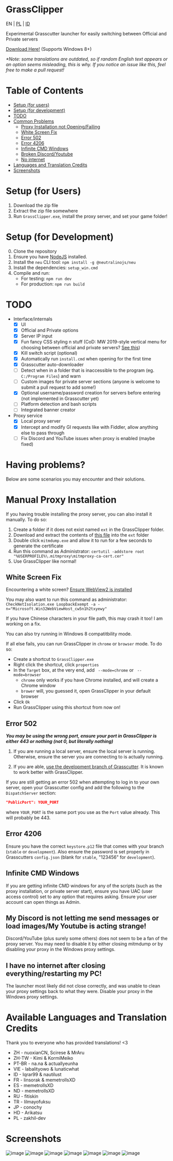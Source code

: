 # GrassClipper
EN | [PL](README_PL.md) | [ID](README_id.md)

Experimental Grasscutter launcher for easily switching between Official and Private servers

[Download Here!](https://github.com/Grasscutters/GrassClipper/releases/) (Supports Windows 8+)

*\*Note: some translations are outdated, so if random English text appears or an option seems misleading, this is why. If you notice an issue like this, feel free to make a pull request!*

# Table of Contents

* [Setup (for users)](#setup-for-users)
* [Setup (for development)](#setup-for-development)
* [TODO](#todo)
* [Common Problems](#having-problems)
  * [Proxy Installation not Opening/Failing](#manual-proxy-installation)
  * [White Screen Fix](#white-screen-fix)
  * [Error 502](#error-502)
  * [Error 4206](#error-4206)
  * [Infinite CMD Windows](#infinite-cmd-windows)
  * [Broken Discord/Youtube](#my-discord-is-not-letting-me-send-messages-or-load-images-my-youtube-is-acting-strange)
  * [No internet](#i-have-no-internet-after-closing-everything-restarting-my-pc)
* [Languages and Translation Credits](#available-languages-and-translation-credits)
* [Screenshots](#screenshots)

# Setup (for Users)

1. Download the zip file
2. Extract the zip file somewhere
3. Run `GrassClipper.exe`, install the proxy server, and set your game folder!

# Setup (for Development)

0. Clone the repository
1. Ensure you have [NodeJS](https://nodejs.org/en/download/) installed.
2. Install the `neu` CLI tool: `npm install -g @neutralinojs/neu`
3. Install the dependencies: `setup_win.cmd`
4. Compile and run:
   * For testing: `npm run dev`
   * For production: `npm run build`

# TODO

* Interface/internals
  * [x] UI
  * [x] Official and Private options
  * [x] Server IP input
  * [x] Fun fancy CSS styling n stuff (CoD: MW 2019-style vertical menu for choosing between official and private servers? [See this](https://charlieintel.com/wp-content/uploads/2020/11/MW-new-menu.png))
  * [x] Kill switch script (optional)
  * [x] Automatically run `install.cmd` when opening for the first time
  * [x] Grasscutter auto-downloader
  * [ ] Detect when in a folder that is inaccessible to the program (eg. `C:/Program Files`) and warn
  * [ ] Custom images for private server sections (anyone is welcome to submit a pull request to add some!)
  * [x] Optional username/password creation for servers before entering (not implemented in Grasscutter yet)
  * [ ] Platform detection and bash scripts
  * [ ] Integrated banner creator
* Proxy service
  * [x] Local proxy server
  * [x] Intercept and modify GI requests like with Fiddler, allow anything else to pass through
  * [ ] Fix Discord and YouTube issues when proxy is enabled (maybe fixed)

# Having problems?

Below are some scenarios you may encounter and their solutions.

# Manual Proxy Installation

If you having trouble installing the proxy server, you can also install it manually. To do so:
1. Create a folder if it does not exist named `ext` in the GrassClipper folder.
2. Download and extract the contents of [this file](https://snapshots.mitmproxy.org/7.0.4/mitmproxy-7.0.4-windows.zip) into the `ext` folder
3. Double click `mitmdump.exe` and allow it to run for a few seconds to generate the certificate
4. Run this command as Administrator: `certutil -addstore root "%USERPROFILE%\.mitmproxy\mitmproxy-ca-cert.cer"`
5. Use GrassClipper like normal!

## White Screen Fix

Encountering a white screen? [Ensure WebView2 is installed](https://developer.microsoft.com/en-us/microsoft-edge/webview2/#download)

You may also want to run this command as administrator:
`CheckNetIsolation.exe LoopbackExempt -a -n="Microsoft.Win32WebViewHost_cw5n1h2txyewy"`

If you have Chinese characters in your file path, this may crash it too! I am working on a fix.

You can also try running in Windows 8 compatitbility mode.

If all else fails, you can run GrassClipper in `chrome` or `browser` mode. To do so:
* Create a shortcut to `GrassClipper.exe`
* Right click the shortcut, click `properties`
* In the `Target` box, at the very end, add ` --mode=chrome` or ` --mode=browser`
  * `chrome` only works if you have Chrome installed, and will create a Chrome window
  * `brower` will, you guessed it, open GrassClipper in your default browser
* Click `Ok`
* Run GrassClipper using this shortcut from now on!

## Error 502

***You may be using the wrong port, ensure your port in GrassClipper is either 443 or nothing (not 0, but literally nothing)***

1. If you are running a local server, ensure the local server is running. Otherwise, ensure the server you are connecting to is actually running.

2. If you are able, [use the development branch of Grasscutter](https://github.com/Grasscutters/Grasscutter/tree/development). It is known to work better with GrassClipper.

If you are still getting an error 502 when attempting to log in to your own server, open your Grasscutter config and add the following to the `DispatchServer` section:

```json
"PublicPort": YOUR_PORT
```
where `YOUR_PORT` is the same port you use as the `Port` value already. This will probably be 443.

## Error 4206

Ensure you have the correct `keystore.p12` file that comes with your branch (`stable` or `development`). Also ensure the password is set properly in Grasscutters `config.json` (blank for `stable`, "123456" for `development`).

## Infinite CMD Windows

If you are getting infinite CMD windows for any of the scripts (such as the proxy installation, or private server start), ensure you have UAC (user access control) set to any option that requires asking. Ensure your user account can open things as Admin.

## My Discord is not letting me send messages or load images/My Youtube is acting strange!

Discord/YouTube (plus surely some others) does not seem to be a fan of the proxy server. You may need to disable it by either closing mitmdump or by disabling your proxy in the Windows proxy settings.

## I have no internet after closing everything/restarting my PC!

The launcher most likely did not close correctly, and was unable to clean your proxy settings back to what they were. Disable your proxy in the Windows proxy settings.

# Available Languages and Translation Credits

Thank you to everyone who has provided translations! <3

* ZH - nuoxianCN, Scirese & MrAru
* ZH-TW - Kimi & KormiMeiko
* PT-BR - na.na & actuallyeunha
* VIE - labalityowo & lunaticwhat
* ID - Iqrar99 & nautilust
* FR - linsorak & memetrollsXD
* ES - memetrollsXD
* ND - memetrollsXD
* RU - fitiskin
* TR - lilmayofuksu
* JP - conochy
* HD - Arikatsu
* PL - zakhil-dev

# Screenshots

![image](https://user-images.githubusercontent.com/25207995/164574276-645548c2-7ba6-47c3-8df4-77082003648f.png)
![image](https://user-images.githubusercontent.com/25207995/164393190-f7e6633c-60bd-4186-bf0c-30d9f30871f4.png)
![image](https://user-images.githubusercontent.com/25207995/164393040-4da72f29-6d59-4af4-bd60-072269f2ba2a.png)
![image](https://user-images.githubusercontent.com/25207995/164393024-56543ddf-7063-4c04-9a9f-0c6238f30e90.png)
![image](https://user-images.githubusercontent.com/25207995/164393118-de844e75-f9a2-491a-aea6-f2d563abecc7.png)
![image](https://user-images.githubusercontent.com/25207995/164882735-77aa535c-0e93-4b32-af7c-f8b59888257a.png)
![image](https://user-images.githubusercontent.com/25207995/164882716-c9f16cd0-c0b6-4c0a-ae9e-4c95da9ef7f5.png)


